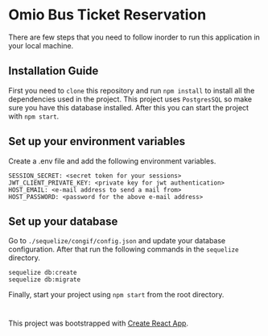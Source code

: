 # Omio Bus Ticket Reservation

There are few steps that you need to follow inorder to run this application
in your local machine.

## Installation Guide

First you need to `clone` this repository and run `npm install` to
install all the dependencies used in the project. This project uses `PostgresSQL`
so make sure you have this database installed. After this you can start the project
with `npm start`.

## Set up your environment variables

Create a .env file and add the following environment variables.

```
SESSION_SECRET: <secret token for your sessions>
JWT_CLIENT_PRIVATE_KEY: <private key for jwt authentication>
HOST_EMAIL: <e-mail address to send a mail from>
HOST_PASSWORD: <password for the above e-mail address>
```

## Set up your database

Go to `./sequelize/congif/config.json` and update your database configuration. After that
run the following commands in the `sequelize` directory.

```
sequelize db:create
sequelize db:migrate
```

Finally, start your project using `npm start` from the root directory.

#
This project was bootstrapped with [Create React App](https://github.com/facebook/create-react-app).
